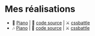 # Mes réalisations
* 🎹 <a href="cssbattle/piano.html">Piano</a> | 💾 <a href="https://github.com/norrova/css/blob/main/cssbattle/piano.html">code source</a> | ⚔️ <a href="https://cssbattle.dev/play/80">cssbattle</a>
* 🎶 <a href="cssbattle/music-notes.html">Piano</a> | 💾 <a href="https://github.com/norrova/css/blob/main/cssbattle/music-notes.html">code source</a> | ⚔️ <a href="https://cssbattle.dev/play/77">cssbattle</a>

